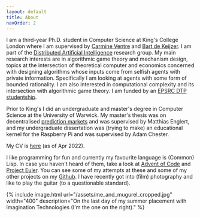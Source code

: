 ```yaml
---
layout: default
title: About
navOrder: 2
---
```


I am a third-year Ph.D. student in Computer Science at King's College London where I am supervised by [Carmine Ventre][carmine] and [Bart de Keijzer][bart]. I am part of the [Distributed Artificial Intelligence][DAI] research group. My main research interests are in algorithmic game theory and mechanism design, topics at the intersection of theoretical computer and economics concerned with designing algorithms whose inputs come from selfish agents with private information. Specifically I am looking at agents with some form of bounded rationality. I am also interested in computational complexity and its intersection with algorithmic game theory. I am funded by an [EPSRC DTP studentship][epsrc-dtp].

Prior to King's I did an undergraduate and master's degree in Computer Science at the University of Warwick. My master's thesis was on decentralised [prediction markets][prediction-markets] and was supervised by Matthias Englert, and my undergraduate dissertation was (trying to make) an educational kernel for the Raspberry Pi and was supervised by Adam Chester.

My CV is [here](/assets/thomas_archbold.pdf) (as of Apr 2022).

I like programming for fun and currently my favourite language is (Common) Lisp. In case you haven't heard of them, take a look at [Advent of Code][advent-of-code] and [Project Euler][project-euler]. You can see some of my attempts at these and some of my other projects on my [Github][my-github]. I have recently got into (film) photography and like to play the guitar (to a questionable standard).

{% 
	include image.html
	url="/assets/me_and_mugurel_cropped.jpg"
	width="400"
	description="On the last day of my summer placement with Imagination
	Technologies (I'm the one on the right)."
%}

[carmine]: https://www.kcl.ac.uk/people/carmine-ventre
[bart]: http://www.pakvla.nl/bart/

[DAI]: https://www.kcl.ac.uk/research/dai
[epsrc-dtp]: https://epsrc.ukri.org/skills/students/dta/
[prediction-markets]: https://en.wikipedia.org/wiki/Prediction_market
[my-github]: https://github.com/wombathead

[coventry]: https://coventry2021.co.uk/
[ICUR]: https://www.icurportal.com/
[imgtec]: https://www.imaginationtech.com/
[project-euler]: https://projecteuler.net/
[advent-of-code]: https://adventofcode.com/
[common-lisp]: https://common-lisp.net/

